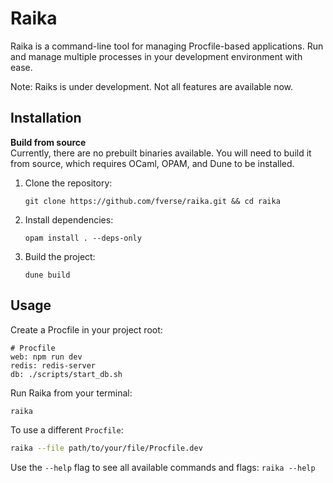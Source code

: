 # Raika

Raika is a command-line tool for managing Procfile-based applications. Run and manage multiple processes in your development environment with ease.

Note: Raiks is under development. Not all features are available now.

## Installation

**Build from source**  
Currently, there are no prebuilt binaries available. You will need to build it from source, which requires OCaml, OPAM, and Dune to be installed.

1. Clone the repository:

   ```
   git clone https://github.com/fverse/raika.git && cd raika
   ```

2. Install dependencies:

   ```
   opam install . --deps-only
   ```

3. Build the project:

   ```
   dune build
   ```

## Usage

Create a Procfile in your project root:

```
# Procfile
web: npm run dev
redis: redis-server
db: ./scripts/start_db.sh
```

Run Raika from your terminal:

```bash
raika
```

To use a different `Procfile`:

```bash
raika --file path/to/your/file/Procfile.dev
```

Use the `--help` flag to see all available commands and flags: `raika --help`
